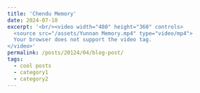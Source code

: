 ```yaml
---
title: 'Chendu Memory'
date: 2024-07-10
excerpt: '<br/><video width="480" height="360" controls>
  <source src="/assets/Yunnan Memory.mp4" type="video/mp4">
  Your browser does not support the video tag.
</video>'
permalink: /posts/20124/04/blog-post/
tags:
  - cool posts
  - category1
  - category2
---
```



